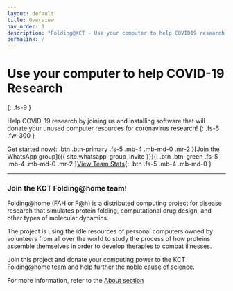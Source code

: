 ```yaml
---
layout: default
title: Overview
nav_order: 1
description: "Folding@KCT - Use your computer to help COVID19 research - Kumaraguru College of Technology's Folding@home team"
permalink: /
---
```


# Use your computer to help COVID-19 Research
{: .fs-9 }

Help COVID-19 research by joining us and installing software that will donate your unused computer resources for coronavirus research!
{: .fs-6 .fw-300 }

[Get started now](/getting-started){: .btn .btn-primary .fs-5 .mb-4 .mb-md-0 .mr-2 }[Join the WhatsApp group]({{ site.whatsapp_group_invite }}){: .btn .btn-green .fs-5 .mb-4 .mb-md-0 .mr-2 }[View Team Stats](/stats){: .btn .fs-5 .mb-4 .mb-md-0 }

---
### Join the KCT Folding@home team!

Folding@home (FAH or F@h) is a distributed computing project for disease research that simulates protein folding, computational drug design, and other types of molecular dynamics.  

The project is using the idle resources of personal computers owned by volunteers from all over the world to study the process of how proteins assemble themselves in order to develop therapies to combat illnesses.  

Join this project and donate your computing power to the KCT Folding@home team and help further the noble cause of science.

For more information, refer to the [About section](/about)
